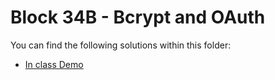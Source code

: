 # Block 34B - Bcrypt and OAuth

You can find the following solutions within this folder:

* [In class Demo](./demo_solution/)
